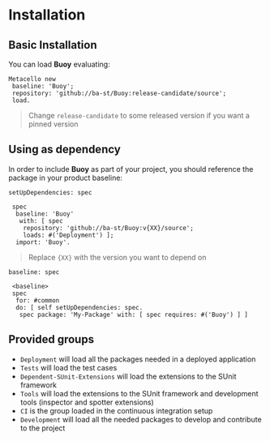 # Installation

## Basic Installation

You can load **Buoy** evaluating:

```smalltalk
Metacello new
 baseline: 'Buoy';
 repository: 'github://ba-st/Buoy:release-candidate/source';
 load.
```

> Change `release-candidate` to some released version if you want a pinned version

## Using as dependency

In order to include **Buoy** as part of your project, you should reference the package in your product baseline:

```smalltalk
setUpDependencies: spec

 spec
  baseline: 'Buoy'
   with: [ spec
    repository: 'github://ba-st/Buoy:v{XX}/source';
    loads: #('Deployment') ];
  import: 'Buoy'.
```

> Replace `{XX}` with the version you want to depend on

```smalltalk
baseline: spec

 <baseline>
 spec
  for: #common
  do: [ self setUpDependencies: spec.
   spec package: 'My-Package' with: [ spec requires: #('Buoy') ] ]
```

## Provided groups

- `Deployment` will load all the packages needed in a deployed application
- `Tests` will load the test cases
- `Dependent-SUnit-Extensions` will load the extensions to the SUnit framework
- `Tools` will load the extensions to the SUnit framework and development tools (inspector and spotter extensions)
- `CI` is the group loaded in the continuous integration setup
- `Development` will load all the needed packages to develop and contribute to the project
